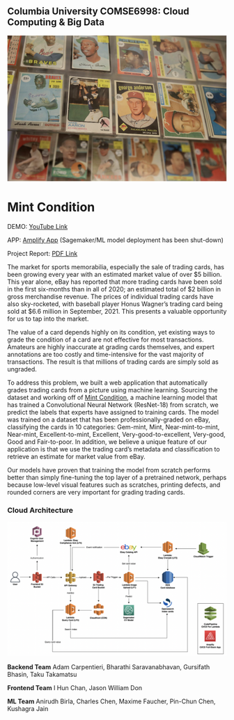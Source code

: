 ## Columbia University COMSE6998: Cloud Computing & Big Data

<p align="center">
<img src="mint-condition.png" width="512"/>
  <h1> Mint Condition </h1>
</p>

DEMO: [YouTube Link](https://www.youtube.com/watch?v=_2eDtLokbs0)

APP: [Amplify App](https://main.d30hfqistnhxap.amplifyapp.com/) (Sagemaker/ML model deployment has been shut-down)

Project Report: [PDF Link](https://github.com/COMSE6998-013-mint-condition/mint-condition/blob/main/COMSE6998%20Mint%20Condition%20-%20%20Final%20Paper%20.pdf)

The market for sports memorabilia, especially the sale of trading cards, has been growing every year with an estimated market value of over $5 billion. This year alone, eBay has reported that more trading cards have been sold in the first six-months than in all of 2020; an estimated total of $2 billion in gross merchandise revenue. The prices of individual trading cards have also sky-rocketed, with baseball player Honus Wagner’s trading card being sold at $6.6 million in September, 2021. This presents a valuable opportunity for us to tap into the market. 

The value of a card depends highly on its condition, yet existing ways to grade the condition of a card are not effective for most transactions. Amateurs are highly inaccurate at grading cards themselves, and expert annotations are too costly and time-intensive for the vast majority of transactions. The result is that millions of trading cards are simply sold as ungraded. 

To address this problem, we built a web application that automatically grades trading cards from a picture using machine learning. Sourcing the dataset and working off of [Mint Condition](https://github.com/rthorst/mint_condition), a machine learning model that has trained a Convolutional Neural Network (ResNet-18) from scratch, we predict the labels that experts have assigned to training cards. The model was trained on a dataset that has been professionally-graded on eBay, classifying the cards in 10 categories: Gem-mint, Mint, Near-mint-to-mint, Near-mint,  Excellent-to-mint, Excellent, Very-good-to-excellent, Very-good, Good and Fair-to-poor. In addition, we believe a unique feature of our application is that we use the trading card’s metadata and classification to retrieve an estimate for market value from eBay. 

Our models have proven that training the model from scratch performs better than simply fine-tuning the top layer of a pretrained network, perhaps because low-level visual features such as scratches, printing defects, and rounded corners are very important for grading trading cards.

### Cloud Architecture
<p align="center">
<img src="Mint Condition AWS Architecture.png" width="768"/>
</p>

**Backend Team**
Adam Carpentieri, Bharathi Saravanabhavan, Gursifath Bhasin, Taku Takamatsu

**Frontend Team**
I Hun Chan, Jason William Don

**ML Team**
Anirudh Birla, Charles Chen, Maxime Faucher, Pin-Chun Chen, Kushagra Jain
